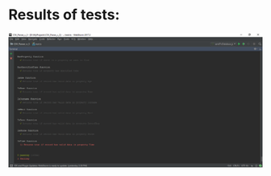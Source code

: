 Results of tests:
=================
![](https://github.com/archibald2406/csvParser/raw/master/TestResults.png)
